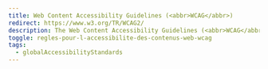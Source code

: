 ```yaml
---
title: Web Content Accessibility Guidelines (<abbr>WCAG</abbr>)
redirect: https://www.w3.org/TR/WCAG2/
description: The Web Content Accessibility Guidelines (<abbr>WCAG</abbr>) are like a set of rules to make websites and online content more user-friendly for people with disabilities. These guidelines, created by a group called the Web Accessibility Initiative, cover things like making sure information can be easily seen, websites are easy to use, and content is clear and understandable. By following <abbr title="Web Content Accessibility Guidelines">WCAG</abbr>, website creators can make sure their sites work well for people with different disabilities, like trouble seeing or hearing, and create a better online experience for everyone.
toggle: regles-pour-l-accessibilite-des-contenus-web-wcag
tags:
  - globalAccessibilityStandards
---
```

